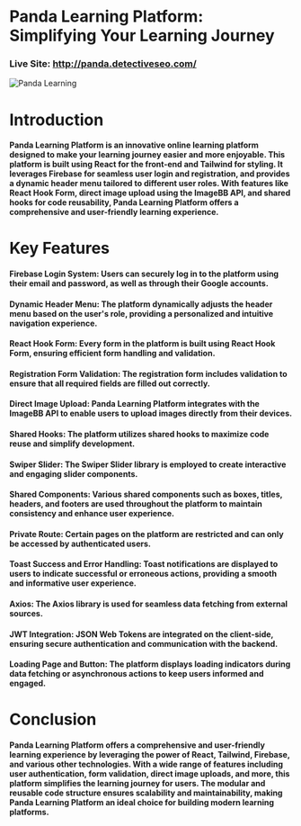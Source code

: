# Panda Learning Platform: Simplifying Your Learning Journey

### Live Site: http://panda.detectiveseo.com/

![Panda Learning](https://img001.prntscr.com/file/img001/fgvqlde2T3uQ8bWvBxKqVg.png)

# Introduction
#### Panda Learning Platform is an innovative online learning platform designed to make your learning journey easier and more enjoyable. This platform is built using React for the front-end and Tailwind for styling. It leverages Firebase for seamless user login and registration, and provides a dynamic header menu tailored to different user roles. With features like React Hook Form, direct image upload using the ImageBB API, and shared hooks for code reusability, Panda Learning Platform offers a comprehensive and user-friendly learning experience.


# Key Features

#### Firebase Login System: Users can securely log in to the platform using their email and password, as well as through their Google accounts.

#### Dynamic Header Menu: The platform dynamically adjusts the header menu based on the user's role, providing a personalized and intuitive navigation experience.

#### React Hook Form: Every form in the platform is built using React Hook Form, ensuring efficient form handling and validation.

#### Registration Form Validation: The registration form includes validation to ensure that all required fields are filled out correctly.

#### Direct Image Upload: Panda Learning Platform integrates with the ImageBB API to enable users to upload images directly from their devices.

#### Shared Hooks: The platform utilizes shared hooks to maximize code reuse and simplify development.

#### Swiper Slider: The Swiper Slider library is employed to create interactive and engaging slider components.

#### Shared Components: Various shared components such as boxes, titles, headers, and footers are used throughout the platform to maintain consistency and enhance user experience.

#### Private Route: Certain pages on the platform are restricted and can only be accessed by authenticated users.

#### Toast Success and Error Handling: Toast notifications are displayed to users to indicate successful or erroneous actions, providing a smooth and informative user experience.

#### Axios: The Axios library is used for seamless data fetching from external sources.

#### JWT Integration: JSON Web Tokens are integrated on the client-side, ensuring secure authentication and communication with the backend.

#### Loading Page and Button: The platform displays loading indicators during data fetching or asynchronous actions to keep users informed and engaged.

# Conclusion
#### Panda Learning Platform offers a comprehensive and user-friendly learning experience by leveraging the power of React, Tailwind, Firebase, and various other technologies. With a wide range of features including user authentication, form validation, direct image uploads, and more, this platform simplifies the learning journey for users. The modular and reusable code structure ensures scalability and maintainability, making Panda Learning Platform an ideal choice for building modern learning platforms. 